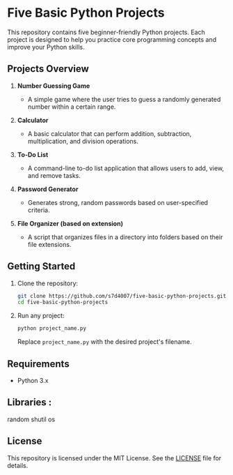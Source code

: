 # Five Basic Python Projects

This repository contains five beginner-friendly Python projects. Each project is designed to help you practice core programming concepts and improve your Python skills.

## Projects Overview

1. **Number Guessing Game**
    - A simple game where the user tries to guess a randomly generated number within a certain range.

2. **Calculator**
    - A basic calculator that can perform addition, subtraction, multiplication, and division operations.

3. **To-Do List**
    - A command-line to-do list application that allows users to add, view, and remove tasks.

4. **Password Generator**
    - Generates strong, random passwords based on user-specified criteria.

5. **File Organizer (based on extension)**
    - A script that organizes files in a directory into folders based on their file extensions.

## Getting Started

1. Clone the repository:
    ```bash
    git clone https://github.com/s7d4007/five-basic-python-projects.git
    cd five-basic-python-projects
    ```

2. Run any project:
    ```bash
    python project_name.py
    ```
    Replace `project_name.py` with the desired project's filename.

## Requirements

- Python 3.x

## Libraries : 
random
shutil
os

## License

This repository is licensed under the MIT License. See the [LICENSE](LICENSE) file for details.